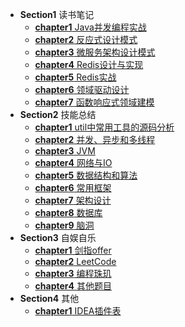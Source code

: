 - **Section1** 读书笔记
  - [**chapter1** Java并发编程实战](#)
  - [**chapter2** 反应式设计模式](#)
  - [**chapter3** 微服务架构设计模式](#)
  - [**chapter4** Redis设计与实现](#)
  - [**chapter5** Redis实战](#)
  - [**chapter6** 领域驱动设计](#)
  - [**chapter7** 函数响应式领域建模](#)
- **Section2** 技能总结
  - [**chapter1** util中常用工具的源码分析](#)
  - [**chapter2** 并发、异步和多线程](./memo/summary/ch2.md)
  - [**chapter3** JVM](./memo/summary/ch3.md)
  - [**chapter4** 网络与IO](#)
  - [**chapter5** 数据结构和算法](#)
  - [**chapter6** 常用框架](#)
  - [**chapter7** 架构设计](#)
  - [**chapter8** 数据库](#)
  - [**chapter9** 脑洞](#)
- **Section3** 自娱自乐
  - [**chapter1** 剑指offer](./memo/forfun/ch1.md)
  - [**chapter2** LeetCode](#)
  - [**chapter3** 编程珠玑](#)
  - [**chapter4** 其他题目](#)
- **Section4** 其他
  - [**chapter1** IDEA插件表](#)

